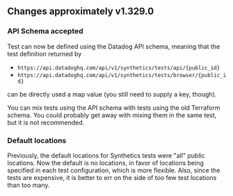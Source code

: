 ## Changes approximately v1.329.0

### API Schema accepted

Test can now be defined using the Datadog API schema, meaning that the test definition returned by

- `https://api.datadoghq.com/api/v1/synthetics/tests/api/{public_id}`
- `https://api.datadoghq.com/api/v1/synthetics/tests/browser/{public_id}`

can be directly used a map value (you still need to supply a key, though).

You can mix tests using the API schema with tests using the old Terraform schema. You could probably get away with
mixing them in the same test, but it is not recommended.

### Default locations

Previously, the default locations for Synthetics tests were "all" public locations. Now the default is no locations, in
favor of locations being specified in each test configuration, which is more flexible. Also, since the tests are
expensive, it is better to err on the side of too few test locations than too many.
